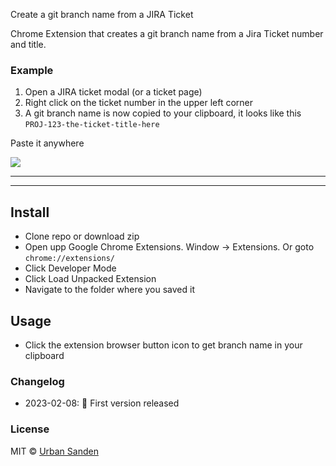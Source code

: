 Create a git branch name from a JIRA Ticket

Chrome Extension that creates a git branch name from a Jira Ticket number and title.

### Example

1. Open a JIRA ticket modal (or a ticket page)
2. Right click on the ticket number in the upper left corner
3. A git branch name is now copied to your clipboard, it looks like this `PROJ-123-the-ticket-title-here`

Paste it anywhere

![](https://res.cloudinary.com/urre/image/upload/v1675847575/kk9gwnqpgaayago4zckl.jpg)

***

---

## Install

+ Clone repo or download zip
+ Open upp Google Chrome Extensions. Window → Extensions. Or goto `chrome://extensions/`
+ Click Developer Mode
+ Click Load Unpacked Extension
+ Navigate to the folder where you saved it

## Usage
+ Click the extension browser button icon to get branch name in your clipboard

### Changelog
+ 2023-02-08: 🎉 First version released

### License

MIT © [Urban Sanden](https://twitter.com/urre)
